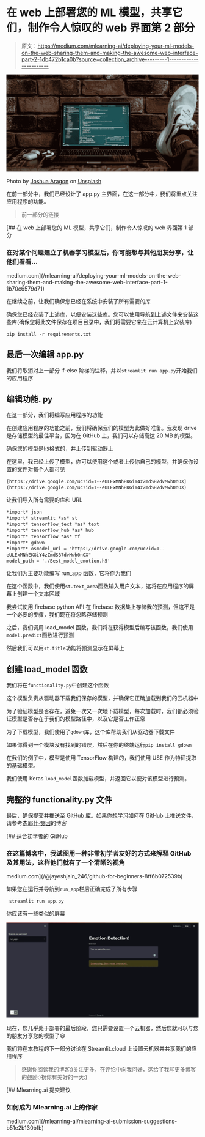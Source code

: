 # 在 web 上部署您的 ML 模型，共享它们，制作令人惊叹的 web 界面第 2 部分

> 原文：<https://medium.com/mlearning-ai/deploying-your-ml-models-on-the-web-sharing-them-and-making-the-awesome-web-interface-part-2-1db472b1ca0b?source=collection_archive---------1----------------------->

![](img/9200bd18bbd2c5a1768deef126e1d4e8.png)

Photo by [Joshua Aragon](https://unsplash.com/@goshua13?utm_source=medium&utm_medium=referral) on [Unsplash](https://unsplash.com?utm_source=medium&utm_medium=referral)

在前一部分中，我们已经设计了 app.py 主界面，在这一部分中，我们将重点关注应用程序的功能。

> 前一部分的链接

[](/mlearning-ai/deploying-your-ml-models-on-the-web-sharing-them-and-making-the-awesome-web-interface-part-1-1b70c6579d71) [## 在 web 上部署您的 ML 模型，共享它们，制作令人惊叹的 web 界面第 1 部分

### 在对某个问题建立了机器学习模型后，你可能想与其他朋友分享，让他们看看…

medium.com](/mlearning-ai/deploying-your-ml-models-on-the-web-sharing-them-and-making-the-awesome-web-interface-part-1-1b70c6579d71) 

在继续之前，让我们确保您已经在系统中安装了所有需要的库

确保您已经安装了上述库，以便安装这些库。您可以使用导航到上述文件来安装这些库(确保您将此文件保存在项目目录中，我们将需要它来在云计算机上安装库)

```
pip install -r requirements.txt
```

## 最后一次编辑 app.py

我们将取消对上一部分 if-else 阶梯的注释，并以`streamlit run app.py`开始我们的应用程序

## 编辑功能. py

在这一部分，我们将编写应用程序的功能

在创建应用程序的功能之前，我们将确保我们的模型为此做好准备。我发现 drive 是存储模型的最佳平台，因为在 GitHub 上，我们可以存储高达 20 MB 的模型。

确保您的模型是`h5`格式的，并上传到驱动器上

在这里，我已经上传了模型，你可以使用这个或者上传你自己的模型，并确保你设置的文件对每个人都可见

```
[https://drive.google.com/uc?id=1--eULExMNhEKGiY4zZmdSB7dvMwh0nOX](https://drive.google.com/uc?id=1--eULExMNhEKGiY4zZmdSB7dvMwh0nOX)
```

让我们导入所有需要的库和 URL

```
*import* json
*import* streamlit *as* st
*import* tensorflow_text *as* text
*import* tensorflow_hub *as* hub
*import* tensorflow *as* tf
*import* gdown
*import* osmodel_url = "https://drive.google.com/uc?id=1--eULExMNhEKGiY4zZmdSB7dvMwh0nOX"
model_path = './Best_model_emotion.h5'
```

让我们为主要功能编写 run_app 函数，它将作为我们

在这个函数中，我们使用`st.text_area`函数输入用户文本，这将在应用程序的屏幕上创建一个文本区域

我尝试使用 firebase python API 在 firebase 数据集上存储我的预测，但这不是一个必要的步骤，我们现在将忽略存储预测

之后，我们调用 load_model 函数，我们将在获得模型后编写该函数，我们使用`model.predict`函数进行预测

然后我们可以用`st.title`功能将预测显示在屏幕上

## 创建 load_model 函数

我们将在`functionality.py`中创建这个函数

这个模型负责从驱动器下载我们保存的模型，并确保它正确加载到我们的云机器中

为了验证模型是否存在，避免一次又一次地下载模型，每次加载时，我们都必须验证模型是否存在于我们的模型路径中，以及它是否工作正常

为了下载模型，我们使用了`gdown`库，这个库帮助我们从驱动器下载文件

如果你得到一个模块没有找到的错误，然后在你的终端运行`pip install gdown`

在我们的例子中，模型是使用 TensorFlow 构建的，我们使用 USE 作为特征提取的基础模型。

我们使用 Keras `load_model`函数加载模型，并返回它以便对该模型进行预测。

## 完整的 functionality.py 文件

最后，确保提交并推送至 GitHub 库。如果你想学习如何在 GitHub 上推送文件，请参考[杰耶什·贾因](https://medium.com/u/9ca3204a0400?source=post_page-----1db472b1ca0b--------------------------------)的博客

[](/@jayeshjain_246/github-for-beginners-8ff6b072539b) [## 适合初学者的 GitHub

### 在这篇博客中，我试图用一种非常初学者友好的方式来解释 GitHub 及其用法，这样他们就有了一个清晰的视角

medium.com](/@jayeshjain_246/github-for-beginners-8ff6b072539b) 

如果您在运行并导航到`run_app`栏后正确完成了所有步骤

```
 streamlit run app.py
```

你应该有一些类似的屏幕

![](img/aa81554d8db0124eae03914ca6180fb5.png)

现在，您几乎处于部署的最后阶段，您只需要设置一个云机器，然后您就可以与您的朋友分享您的模型了😃

我们将在本教程的下一部分讨论在 Streamlit.cloud 上设置云机器并共享我们的应用程序

> 感谢你阅读我的博客:)关注更多，在评论中向我问好，这给了我写更多博客的鼓励:)祝你有美好的一天:)

[](/mlearning-ai/mlearning-ai-submission-suggestions-b51e2b130bfb) [## Mlearning.ai 提交建议

### 如何成为 Mlearning.ai 上的作家

medium.com](/mlearning-ai/mlearning-ai-submission-suggestions-b51e2b130bfb)